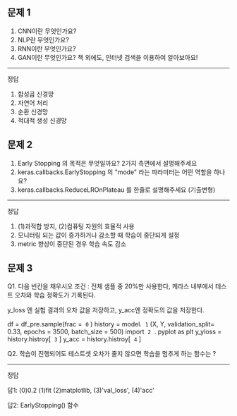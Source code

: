 ## 문제 1

1. CNN이란 무엇인가요?
2. NLP란 무엇인가요?
3. RNN이란 무엇인가요?
4. GAN이란 무엇인가요? 책 외에도, 인터넷 검색을 이용하여 알아보아요!

---

정답

1. 합성곱 신경망
2. 자연어 처리
3. 순환 신경망
4. 적대적 생성 신경망

## 문제 2

1. Early Stopping 의 목적은 무엇일까요? 2가지 측면에서 설명해주세요
2. keras.callbacks.EarlyStopping 의 "mode" 라는 파라미터는 어떤 역할을 하나요?
3. keras.callbacks.ReduceLROnPlateau 를 한줄로 설명해주세요 (기출변형)

---

정답

1. (1)과적합 방지, (2)컴퓨팅 자원의 효율적 사용
2. 모니터링 되는 값이 증가하거나 감소할 때 학습이 중단되게 설정
3. metric 향상이 중단된 경우 학습 속도 감소

## 문제 3

Q1. 다음 빈칸을 채우시오
조건 : 전체 샘플 중 20%만 사용한다, 케라스 내부에서 테스트 오차와 학습 정확도가 기록된다.

y_loss 엔 실험 결과의 오차 값을 저장하고, y_acc엔 정확도의 값을 저장한다.

df = df_pre.sample(frac =  `0` )
history = model.  `1` (X, Y, validation_split= 0.33, epochs = 3500, batch_size = 500)
import  `2`  . pyplot as plt
y_yloss = history.histroy[  `3` ]
y_acc = history.histroy[  `4` ]

Q2. 학습이 진행되어도 테스트셋 오차가 줄지 않으면 학습을 멈추게 하는 함수는 ?

---

정답

답1: (0)0.2 (1)fit (2)matplotlib, (3)'val_loss', (4)'acc'

답2: EarlyStopping() 함수
